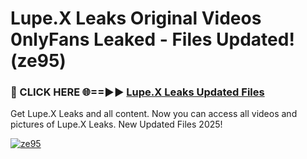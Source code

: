 # Lupe.X Leaks Original Videos 0nlyFans Leaked - Files Updated! (ze95)

<h3>🔴 CLICK HERE 🌐==►► <a href="https://tinyurl.com/x26r9saj" rel="nofollow">Lupe.X Leaks Updated Files</a></h3>

Get Lupe.X Leaks and all content. Now you can access all videos and pictures of Lupe.X Leaks. New Updated Files 2025!

[![ze95](https://i.imgur.com/LkgZPqh.gif)](https://tinyurl.com/x26r9saj)
